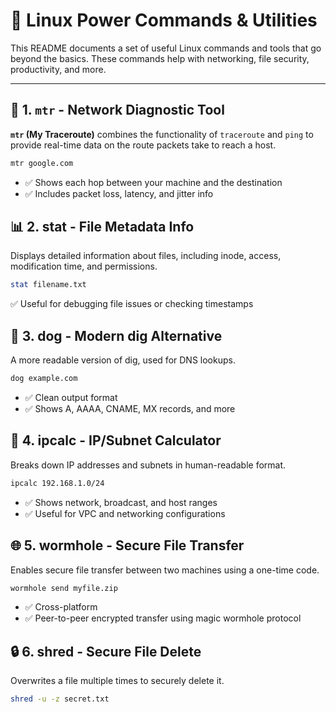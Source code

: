 # 🐧 Linux Power Commands & Utilities

This README documents a set of useful Linux commands and tools that go beyond the basics. These commands help with networking, file security, productivity, and more.

---

## 📡 1. `mtr` - Network Diagnostic Tool

**`mtr` (My Traceroute)** combines the functionality of `traceroute` and `ping` to provide real-time data on the route packets take to reach a host.

```bash
mtr google.com
```

- ✅ Shows each hop between your machine and the destination
- ✅ Includes packet loss, latency, and jitter info

## 📊 2. stat - File Metadata Info

Displays detailed information about files, including inode, access, modification time, and permissions.
```bash
stat filename.txt
```
✅ Useful for debugging file issues or checking timestamps

## 🐶 3. dog - Modern dig Alternative

A more readable version of dig, used for DNS lookups.
```bash
dog example.com
```

- ✅ Clean output format
- ✅ Shows A, AAAA, CNAME, MX records, and more

## 📐 4. ipcalc - IP/Subnet Calculator

Breaks down IP addresses and subnets in human-readable format.

```bash
ipcalc 192.168.1.0/24
```
- ✅ Shows network, broadcast, and host ranges
- ✅ Useful for VPC and networking configurations

## 🌐 5. wormhole - Secure File Transfer

Enables secure file transfer between two machines using a one-time code.
```bash 
wormhole send myfile.zip
```
- ✅ Cross-platform
- ✅ Peer-to-peer encrypted transfer using magic wormhole protocol

## 🔒 6. shred - Secure File Delete

Overwrites a file multiple times to securely delete it.

```bash
shred -u -z secret.txt
```

